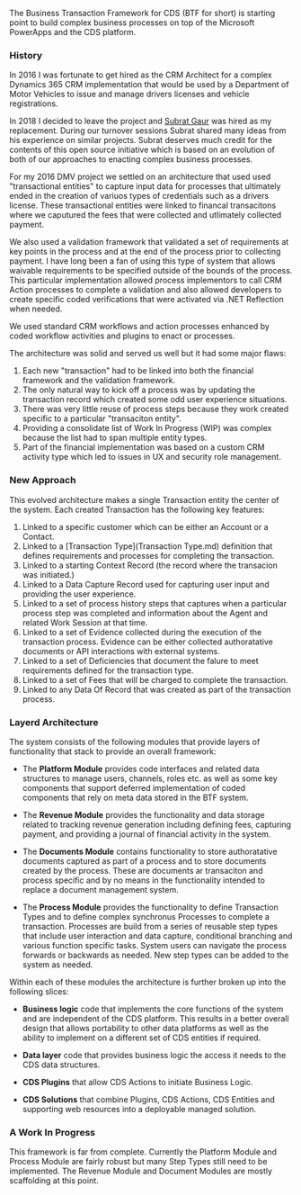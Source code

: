 The Business Transaction Framework for CDS (BTF for short) is starting point to build 
complex business processes on top of the Microsoft PowerApps and the CDS platform. 

### History 

In 2016 I was fortunate to get hired as the CRM Architect for a complex 
Dynamics 365 CRM implementation that would be used by a Department of Motor Vehicles
to issue and manage drivers licenses and vehicle registrations. 

In 2018 I decided to leave the project and [Subrat Gaur](https://www.linkedin.com/in/subratgaur/) was hired
as my replacement. During our turnover sessions Subrat shared many ideas from his experience on similar projects. 
Subrat deserves much credit for the contents of this open source initiative which is based on an evolution of both
of our approaches to enacting complex business processes. 

For my 2016 DMV project we settled on an architecture that used used "transactional entities" to 
capture input data for processes that ultimately ended in the creation of variuos types of credentials
such as a drivers license. These transactional entities were linked to financal transacitons where we
caputured the fees that were collected and utlimately collected payment. 

We also used a validation framework that validated a set of requirements at key points in the process 
and at the end of the process prior to collecting payment. I have long been a fan of using this type of
system that allows waivable requirements to be specified outside of the bounds of the process. This particular
implementation allowed process implementors to call CRM Action processes to complete a validation and 
also allowed developers to create specific coded verifications that were activated via .NET Reflection 
when needed.

We used standard CRM workflows and action processes enhanced by coded workflow activities and plugins 
to enact or processes.

The architecture was solid and served us well but it had some major flaws:

1. Each new "transaction" had to be linked into both the financial framework and the validation framework.
2. The only natural way to kick off a process was by updating the transaction record which created some odd user experience situations.
3. There was very little reuse of process steps because they work created specific to a particular "transaciton entity".
4. Providing a consolidate list of Work In Progress (WIP) was complex because the list had to span multiple entity types. 
5. Part of the financial implementation was based on a custom CRM activity type which led to issues in UX and security role management.

### New Approach

This evolved architecture makes a single Transaction entity the center of the system. Each created Transaction has the following key features:

1. Linked to a specific customer which can be either an Account or a Contact.
2. Linked to a [Transaction Type](Transaction Type.md) definition that defines requirements and processes for completing the transaction.
3. Linked to a starting Context Record (the record where the transacion was initiated.) 
4. Linked to a Data Capture Record used for capturing user input and providing the user experience.
5. Linked to a set of process history steps that captures when a particular process step was completed and information about the Agent and related Work Session at that time.
6. Linked to a set of Evidence collected during the execution of the transaction process. Evidence can be either collected authoratative documents or API interactions with external systems.
7. Linked to a set of Deficiencies that document the falure to meet requirements defined for the transaction type.
7. Linked to a set of Fees that will be charged to complete the transaction.
8. Linked to any Data Of Record that was created as part of the transaction process.

### Layerd Architecture

The system consists of the following modules that provide layers of functionality that stack to provide an overall framework:

- The **Platform Module** provides code interfaces and related data structures to manage users, channels, roles etc. as well as some key components that support deferred implementation of coded components that rely on meta data stored in the BTF system.

- The **Revenue Module** provides the functionality and data storage related to tracking revenue generation including defining fees, capturing payment, and providing a journal of financial activity in the system. 

- The **Documents Module** contains functionality to store authoratative documents captured as part of a process and to store documents created by the process. These are documents ar transaciton and process specific and by no means in the functionality intended to replace a document management system.

- The **Process Module** provides the functionality to define Transaction Types and to define complex synchronus Processes to complete a transaction. Processes are build from a series of reusable step types that include user interaction and data capture, conditional branching and various function specific tasks. System users can navigate the process forwards or backwards as needed. New step types can be added to the system as needed.

Within each of these modules the architecture is further broken up into the following slices:

- **Business logic** code that implements the core functions of the system and are independent of the CDS platform. This results in a better overall design that allows portability to other data platforms as well as the ability to implement on a different set of CDS entities if required.

- **Data layer** code that provides business logic the access it needs to the CDS data structures.

- **CDS Plugins** that allow CDS Actions to initiate Business Logic.

- **CDS Solutions** that combine Plugins, CDS Actions, CDS Entities and supporting web resources into a deployable managed solution.

### A Work In Progress

This framework is far from complete. Currently the Platform Module and Process Module are fairly robust but many Step Types still need to be implemented. The Revenue Module and Document Modules are mostly scaffolding at this point.
